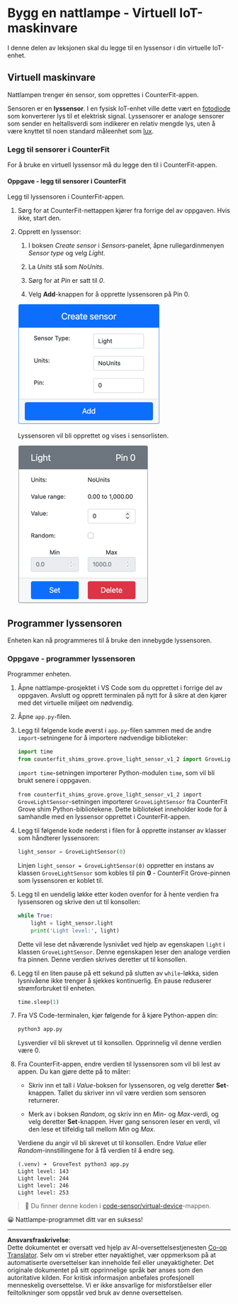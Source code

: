 <!--
CO_OP_TRANSLATOR_METADATA:
{
  "original_hash": "11f10c6760fb8202cf368422702fdf70",
  "translation_date": "2025-08-27T22:10:12+00:00",
  "source_file": "1-getting-started/lessons/3-sensors-and-actuators/virtual-device-sensor.md",
  "language_code": "no"
}
-->
# Bygg en nattlampe - Virtuell IoT-maskinvare

I denne delen av leksjonen skal du legge til en lyssensor i din virtuelle IoT-enhet.

## Virtuell maskinvare

Nattlampen trenger én sensor, som opprettes i CounterFit-appen.

Sensoren er en **lyssensor**. I en fysisk IoT-enhet ville dette vært en [fotodiode](https://wikipedia.org/wiki/Fotodiode) som konverterer lys til et elektrisk signal. Lyssensorer er analoge sensorer som sender en heltallsverdi som indikerer en relativ mengde lys, uten å være knyttet til noen standard måleenhet som [lux](https://wikipedia.org/wiki/Lux).

### Legg til sensorer i CounterFit

For å bruke en virtuell lyssensor må du legge den til i CounterFit-appen.

#### Oppgave - legg til sensorer i CounterFit

Legg til lyssensoren i CounterFit-appen.

1. Sørg for at CounterFit-nettappen kjører fra forrige del av oppgaven. Hvis ikke, start den.

1. Opprett en lyssensor:

    1. I boksen *Create sensor* i *Sensors*-panelet, åpne rullegardinmenyen *Sensor type* og velg *Light*.

    1. La *Units* stå som *NoUnits*.

    1. Sørg for at *Pin* er satt til *0*.

    1. Velg **Add**-knappen for å opprette lyssensoren på Pin 0.

    ![Innstillingene for lyssensoren](../../../../../translated_images/counterfit-create-light-sensor.9f36a5e0d4458d8d554d54b34d2c806d56093d6e49fddcda2d20f6fef7f5cce1.no.png)

    Lyssensoren vil bli opprettet og vises i sensorlisten.

    ![Lyssensoren opprettet](../../../../../translated_images/counterfit-light-sensor.5d0f5584df56b90f6b2561910d9cb20dfbd73eeff2177c238d38f4de54aefae1.no.png)

## Programmer lyssensoren

Enheten kan nå programmeres til å bruke den innebygde lyssensoren.

### Oppgave - programmer lyssensoren

Programmer enheten.

1. Åpne nattlampe-prosjektet i VS Code som du opprettet i forrige del av oppgaven. Avslutt og opprett terminalen på nytt for å sikre at den kjører med det virtuelle miljøet om nødvendig.

1. Åpne `app.py`-filen.

1. Legg til følgende kode øverst i `app.py`-filen sammen med de andre `import`-setningene for å importere nødvendige biblioteker:

    ```python
    import time
    from counterfit_shims_grove.grove_light_sensor_v1_2 import GroveLightSensor
    ```

    `import time`-setningen importerer Python-modulen `time`, som vil bli brukt senere i oppgaven.

    `from counterfit_shims_grove.grove_light_sensor_v1_2 import GroveLightSensor`-setningen importerer `GroveLightSensor` fra CounterFit Grove shim Python-bibliotekene. Dette biblioteket inneholder kode for å samhandle med en lyssensor opprettet i CounterFit-appen.

1. Legg til følgende kode nederst i filen for å opprette instanser av klasser som håndterer lyssensoren:

    ```python
    light_sensor = GroveLightSensor(0)
    ```

    Linjen `light_sensor = GroveLightSensor(0)` oppretter en instans av klassen `GroveLightSensor` som kobles til pin **0** - CounterFit Grove-pinnen som lyssensoren er koblet til.

1. Legg til en uendelig løkke etter koden ovenfor for å hente verdien fra lyssensoren og skrive den ut til konsollen:

    ```python
    while True:
        light = light_sensor.light
        print('Light level:', light)
    ```

    Dette vil lese det nåværende lysnivået ved hjelp av egenskapen `light` i klassen `GroveLightSensor`. Denne egenskapen leser den analoge verdien fra pinnen. Denne verdien skrives deretter ut til konsollen.

1. Legg til en liten pause på ett sekund på slutten av `while`-løkka, siden lysnivåene ikke trenger å sjekkes kontinuerlig. En pause reduserer strømforbruket til enheten.

    ```python
    time.sleep(1)
    ```

1. Fra VS Code-terminalen, kjør følgende for å kjøre Python-appen din:

    ```sh
    python3 app.py
    ```

    Lysverdier vil bli skrevet ut til konsollen. Opprinnelig vil denne verdien være 0.

1. Fra CounterFit-appen, endre verdien til lyssensoren som vil bli lest av appen. Du kan gjøre dette på to måter:

    * Skriv inn et tall i *Value*-boksen for lyssensoren, og velg deretter **Set**-knappen. Tallet du skriver inn vil være verdien som sensoren returnerer.

    * Merk av i boksen *Random*, og skriv inn en *Min*- og *Max*-verdi, og velg deretter **Set**-knappen. Hver gang sensoren leser en verdi, vil den lese et tilfeldig tall mellom *Min* og *Max*.

    Verdiene du angir vil bli skrevet ut til konsollen. Endre *Value* eller *Random*-innstillingene for å få verdien til å endre seg.

    ```output
    (.venv) ➜  GroveTest python3 app.py 
    Light level: 143
    Light level: 244
    Light level: 246
    Light level: 253
    ```

> 💁 Du finner denne koden i [code-sensor/virtual-device](../../../../../1-getting-started/lessons/3-sensors-and-actuators/code-sensor/virtual-device)-mappen.

😀 Nattlampe-programmet ditt var en suksess!

---

**Ansvarsfraskrivelse**:  
Dette dokumentet er oversatt ved hjelp av AI-oversettelsestjenesten [Co-op Translator](https://github.com/Azure/co-op-translator). Selv om vi streber etter nøyaktighet, vær oppmerksom på at automatiserte oversettelser kan inneholde feil eller unøyaktigheter. Det originale dokumentet på sitt opprinnelige språk bør anses som den autoritative kilden. For kritisk informasjon anbefales profesjonell menneskelig oversettelse. Vi er ikke ansvarlige for misforståelser eller feiltolkninger som oppstår ved bruk av denne oversettelsen.